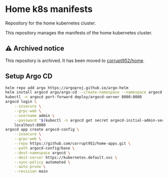 # Home k8s manifests

Repository for the home kubernetes cluster.

This repository manages the manifests of the home kubernetes cluster.

## ⚠️ Archived notice

This repository is archived.
It has been moved to [corrupt952/home](https://github.com/corrupt952/home).

## Setup Argo CD

```bash
helm repo add argo https://argoproj.github.io/argo-helm
helm install argocd argo/argo-cd --create-namespace --namespace argocd
kubectl -n argocd port-forward deploy/argocd-server 8080:8080
argocd login \
    --insecure \
    --grpc-web \
    --username admin \
    --password "$(kubectl -n argocd get secret argocd-initial-admin-secret -o jsonpath="{.data.password}" | base64 -d)" \
    localhost:8080
argocd app create argocd-config \
    --insecure \
    --grpc-web \
    --repo https://github.com/corrupt952/home-apps.git \
    --path argocd-config/base \
    --dest-namespace argocd \
    --dest-server https://kubernetes.default.svc \
    --sync-policy automated \
    --auto-prune \
    --revision main
```
